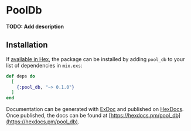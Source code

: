 # PoolDb

**TODO: Add description**

## Installation

If [available in Hex](https://hex.pm/docs/publish), the package can be installed
by adding `pool_db` to your list of dependencies in `mix.exs`:

```elixir
def deps do
  [
    {:pool_db, "~> 0.1.0"}
  ]
end
```

Documentation can be generated with [ExDoc](https://github.com/elixir-lang/ex_doc)
and published on [HexDocs](https://hexdocs.pm). Once published, the docs can
be found at [https://hexdocs.pm/pool_db](https://hexdocs.pm/pool_db).

